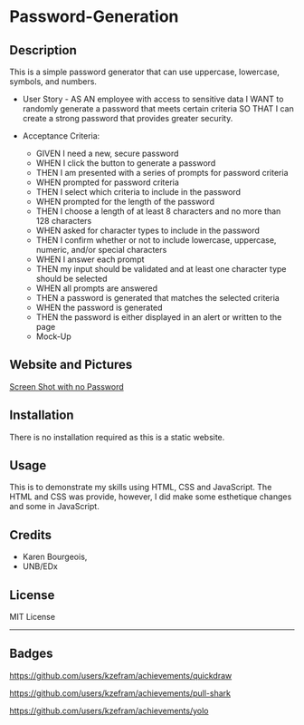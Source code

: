 # Password-Generation

## Description

This is a simple password generator that can use uppercase, lowercase, symbols, and numbers.

- User Story - AS AN employee with access to sensitive data
  I WANT to randomly generate a password that meets certain criteria
  SO THAT I can create a strong password that provides greater security.

- Acceptance Criteria:

  - GIVEN I need a new, secure password
  - WHEN I click the button to generate a password
  - THEN I am presented with a series of prompts for password criteria
  - WHEN prompted for password criteria
  - THEN I select which criteria to include in the password
  - WHEN prompted for the length of the password
  - THEN I choose a length of at least 8 characters and no more than 128 characters
  - WHEN asked for character types to include in the password
  - THEN I confirm whether or not to include lowercase, uppercase, numeric, and/or special characters
  - WHEN I answer each prompt
  - THEN my input should be validated and at least one character type should be selected
  - WHEN all prompts are answered
  - THEN a password is generated that matches the selected criteria
  - WHEN the password is generated
  - THEN the password is either displayed in an alert or written to the page
  - Mock-Up

## Website and Pictures

[Screen Shot with no Password](Assets/Screenshot-nopass.png)

## Installation

There is no installation required as this is a static website.

## Usage

This is to demonstrate my skills using HTML, CSS and JavaScript. The HTML and CSS was provide, however, I did make some esthetique changes and some in JavaScript.

## Credits

- Karen Bourgeois,
- UNB/EDx

## License

MIT License

---

## Badges

https://github.com/users/kzefram/achievements/quickdraw

https://github.com/users/kzefram/achievements/pull-shark

https://github.com/users/kzefram/achievements/yolo

